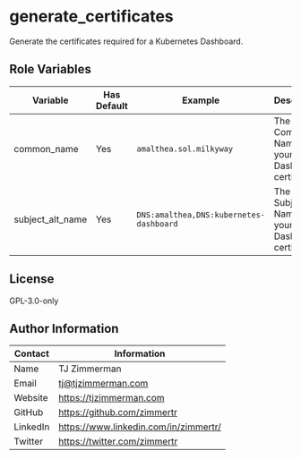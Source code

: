 generate_certificates
=========

Generate the certificates required for a Kubernetes Dashboard.

Role Variables
--------------

| Variable             | Has Default | Example                                                      | Description                                   |
| -------------------- | ----------- | ------------------------------------------------------------ | --------------------------------------------- |
| common_name | Yes         | `amalthea.sol.milkyway` | The Common Name for your new Dashboard certificate |
| subject_alt_name | Yes         | `DNS:amalthea,DNS:kubernetes-dashboard` | The Subject Alt Name for your new Dashboard certificate |

License
-------

GPL-3.0-only

Author Information
------------------

| Contact  | Information                           |
| -------- | ------------------------------------- |
| Name     | TJ Zimmerman                          |
| Email    | tj@tjzimmerman.com                    |
| Website  | https://tjzimmerman.com               |
| GitHub   | https://github.com/zimmertr           |
| LinkedIn | https://www.linkedin.com/in/zimmertr/ |
| Twitter  | https://twitter.com/zimmertr          |

